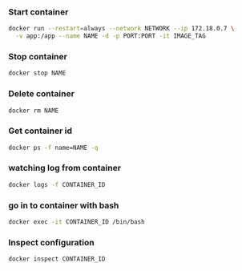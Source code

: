 ### Start container

```bash
docker run --restart=always --network NETWORK --ip 172.18.0.7 \
  -v app:/app --name NAME -d -p PORT:PORT -it IMAGE_TAG
```

### Stop container

```bash
docker stop NAME
```

### Delete container

```bash
docker rm NAME
```

### Get container id

```bash
docker ps -f name=NAME -q
```

### watching log from container

```bash
docker logs -f CONTAINER_ID
```

### go in to container with bash

```bash
docker exec -it CONTAINER_ID /bin/bash
```

### Inspect configuration

```bash
docker inspect CONTAINER_ID
```
